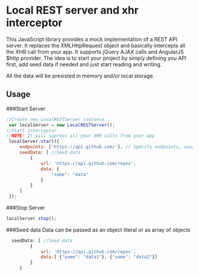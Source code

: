 Local REST server and xhr interceptor
=====================================

This JavaScript library provides a mock implementation of a REST API server. It replaces the XMLHttpRequest object and basically intercepts all the XHR call from your app.
It supports jQuery AJAX calls and AngularJS $http provider.
The idea is to start your project by simply defining you API first, add seed data if needed and just start reading and writing.

All the data will be presisted in memory and/or local storage.

Usage
------------
###Start Server
```JavaScript
//Create new LocalRESTServer instance
 var localServer = new LocalRESTServer();
//Start interceptor
//NOTE! It will supress all your XHR calls from your app
 localServer.start({
     endpoints: ['https://api.github.com/'], // Specify endpoints, usually domain names
     seedData: [ //Seed data 
         {
             url: 'https://api.github.com/repos',
             data: {
                 "some": "data"
             }
         }
     ]
 });

```
###Stop Server
```Javascript
localServer.stop();
```

###Seed data
Data can be passed as an object literal or as array of objects
```Javascript
  seedData: [ //Seed data 
         {
             url: 'https://api.github.com/repos',
             data:[ {"some": "data1"}, {"some": "data2"}]
         }
     ]
```

